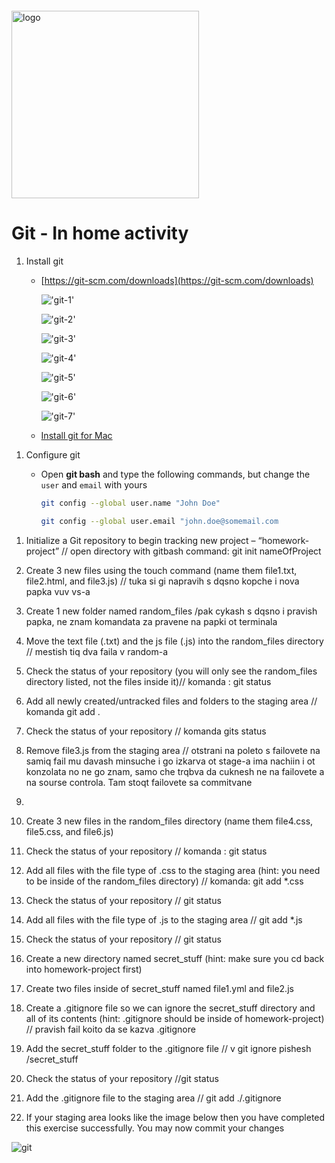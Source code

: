 <img src="https://webassets.telerikacademy.com/images/default-source/logos/telerik-academy.svg)" alt="logo" width="300px" style="margin-top: 20px;"/>

# Git - In home activity
1. Install git

   - [https://git-scm.com/downloads](https://git-scm.com/downloads)

     !['git-1'](./img/git-install(1).png)

     !['git-2'](<./img/git-install(2).png>)

     !['git-3'](<./img/git-install(3).png>)

     !['git-4'](<./img/git-install(4).png>)

     !['git-5'](<./img/git-install(5).png>)

     !['git-6'](<./img/git-install(6).png>)

     !['git-7'](<./img/git-install(7).png>)
     
   - [Install git for Mac](https://www.atlassian.com/git/tutorials/install-git)

1) Configure git

   - Open **git bash** and type the following commands, but change the `user` and `email` with yours

     ```bash
     git config --global user.name "John Doe"
     ```

     ```bash
     git config --global user.email "john.doe@somemail.com
     ```


1. Initialize a Git repository to begin tracking new project – “homework-project” // open directory with gitbash command: git init nameOfProject
   
2. Create 3 new files using the touch command (name them file1.txt, file2.html, and file3.js) // tuka si gi napravih s dqsno kopche i nova papka vuv vs-a
   
3. Create 1 new folder named random_files /pak cykash s dqsno i pravish papka, ne znam komandata za pravene na papki ot terminala
   
4. Move the text file (.txt) and the js file (.js) into the random_files directory // mestish tiq dva faila v random-a
   
5. Check the status of your repository (you will only see the random_files directory listed, not the files inside it)// komanda : git status
   
6.  Add all newly created/untracked files and folders to the staging area // komanda git add . 
   
7.  Check the status of your repository // komanda gits status
   
8.  Remove file3.js from the staging area // otstrani na poleto s failovete na samiq fail mu davash minsuche i go izkarva ot stage-a ima nachiin i ot konzolata no ne go znam, samo che trqbva da cuknesh ne na failovete a na sourse controla. Tam stoqt failovete sa commitvane 
9. 
10. Create 3 new files in the random_files directory (name them file4.css, file5.css, and file6.js)
    
11. Check the status of your repository // komanda : git status
    
12. Add all files with the file type of .css to the staging area (hint: you need to be inside of the random_files directory) // komanda: git add \*.css
    
13. Check the status of your repository // git status 
    
14. Add all files with the file type of .js to the staging area // git add \*.js
    
15. Check the status of your repository // git status
    
16. Create a new directory named secret_stuff (hint: make sure you cd back into homework-project first)
    
17. Create two files inside of secret_stuff named file1.yml and file2.js
    
18. Create a .gitignore file so we can ignore the secret_stuff directory and all of its contents (hint: .gitignore should be inside of homework-project) // pravish fail koito da se kazva .gitignore 
    
19. Add the secret_stuff folder to the .gitignore file // v git ignore pishesh /secret_stuff
    
20. Check the status of your repository //git status
    
21. Add the .gitignore file to the staging area // git add ./.gitignore
    
22. If your staging area looks like the image below then you have completed this exercise successfully. You may now commit your changes

![git](./img/result.png)
